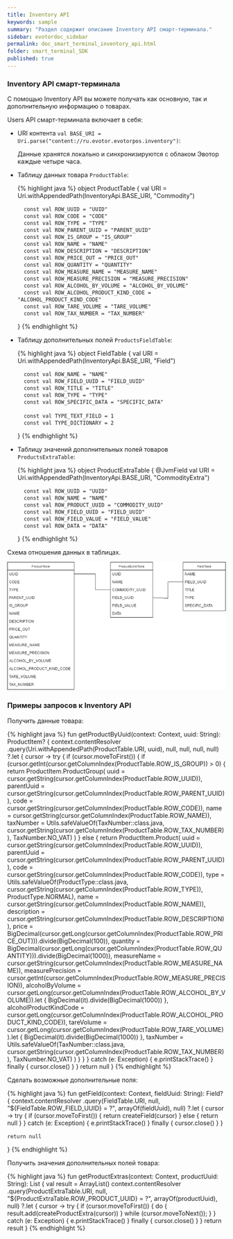 ```yaml
---
title: Inventory API
keywords: sample
summary: "Раздел содержит описание Inventory API смарт-терминала."
sidebar: evotordoc_sidebar
permalink: doc_smart_terminal_inventory_api.html
folder: smart_terminal_SDK
published: true
---
```


### Inventory API смарт-терминала

С помощью Inventory API вы можете получать как основную, так и дополнительную информацию о товарах.

Users API смарт-терминала включает в себя:

* URI контента `val BASE_URI = Uri.parse("content://ru.evotor.evotorpos.inventory")`:

    Данные хранятся локально и синхронизируются с облаком Эвотор каждые четыре часа.

* Таблицу данных товара `ProductTable`:

    {% highlight java %}
    object ProductTable {
        val URI = Uri.withAppendedPath(InventoryApi.BASE_URI, "Commodity")

        const val ROW_UUID = "UUID"
        const val ROW_CODE = "CODE"
        const val ROW_TYPE = "TYPE"
        const val ROW_PARENT_UUID = "PARENT_UUID"
        const val ROW_IS_GROUP = "IS_GROUP"
        const val ROW_NAME = "NAME"
        const val ROW_DESCRIPTION = "DESCRIPTION"
        const val ROW_PRICE_OUT = "PRICE_OUT"
        const val ROW_QUANTITY = "QUANTITY"
        const val ROW_MEASURE_NAME = "MEASURE_NAME"
        const val ROW_MEASURE_PRECISION = "MEASURE_PRECISION"
        const val ROW_ALCOHOL_BY_VOLUME = "ALCOHOL_BY_VOLUME"
        const val ROW_ALCOHOL_PRODUCT_KIND_CODE = "ALCOHOL_PRODUCT_KIND_CODE"
        const val ROW_TARE_VOLUME = "TARE_VOLUME"
        const val ROW_TAX_NUMBER = "TAX_NUMBER"
    }
    {% endhighlight %}

* Таблицу дополнительных полей `ProductsFieldTable`:

    {% highlight java %}
    object FieldTable {
        val URI = Uri.withAppendedPath(InventoryApi.BASE_URI, "Field")

        const val ROW_NAME = "NAME"
        const val ROW_FIELD_UUID = "FIELD_UUID"
        const val ROW_TITLE = "TITLE"
        const val ROW_TYPE = "TYPE"
        const val ROW_SPECIFIC_DATA = "SPECIFIC_DATA"

        const val TYPE_TEXT_FIELD = 1
        const val TYPE_DICTIONARY = 2
    }
    {% endhighlight %}

* Таблицу значений дополнительных полей товаров `ProductsExtraTable`:

    {% highlight java %}
    object ProductExtraTable {
        @JvmField val URI = Uri.withAppendedPath(InventoryApi.BASE_URI, "CommodityExtra")

        const val ROW_UUID = "UUID"
        const val ROW_NAME = "NAME"
        const val ROW_PRODUCT_UUID = "COMMODITY_UUID"
        const val ROW_FIELD_UUID = "FIELD_UUID"
        const val ROW_FIELD_VALUE = "FIELD_VALUE"
        const val ROW_DATA = "DATA"
    }
    {% endhighlight %}

Схема отношения данных в таблицах.

![](images/TablesInventoryAPI.png "Схема отношения данных")

### Примеры запросов к Inventory API

Получить данные товара:


{% highlight java %}
fun getProductByUuid(context: Context, uuid: String): ProductItem? {
  context.contentResolver
      .query(Uri.withAppendedPath(ProductTable.URI, uuid), null, null, null, null)
          ?.let { cursor ->
              try {
                  if (cursor.moveToFirst()) {
                      if (cursor.getInt(cursor.getColumnIndex(ProductTable.ROW_IS_GROUP)) > 0) {
                          return ProductItem.ProductGroup(
                              uuid = cursor.getString(cursor.getColumnIndex(ProductTable.ROW_UUID)),
                                  parentUuid = cursor.getString(cursor.getColumnIndex(ProductTable.ROW_PARENT_UUID)),
                                  code = cursor.getString(cursor.getColumnIndex(ProductTable.ROW_CODE)),
                                  name = cursor.getString(cursor.getColumnIndex(ProductTable.ROW_NAME)),
                                  taxNumber = Utils.safeValueOf(TaxNumber::class.java, cursor.getString(cursor.getColumnIndex(ProductTable.ROW_TAX_NUMBER)), TaxNumber.NO_VAT)
                          )
                      } else {
                          return ProductItem.Product(
                              uuid = cursor.getString(cursor.getColumnIndex(ProductTable.ROW_UUID)),
                                  parentUuid = cursor.getString(cursor.getColumnIndex(ProductTable.ROW_PARENT_UUID)),
                                  code = cursor.getString(cursor.getColumnIndex(ProductTable.ROW_CODE)),
                                  type = Utils.safeValueOf(ProductType::class.java, cursor.getString(cursor.getColumnIndex(ProductTable.ROW_TYPE)), ProductType.NORMAL),
                                  name = cursor.getString(cursor.getColumnIndex(ProductTable.ROW_NAME)),
                                  description = cursor.getString(cursor.getColumnIndex(ProductTable.ROW_DESCRIPTION)),
                                  price = BigDecimal(cursor.getLong(cursor.getColumnIndex(ProductTable.ROW_PRICE_OUT))).divide(BigDecimal(100)),
                                  quantity = BigDecimal(cursor.getLong(cursor.getColumnIndex(ProductTable.ROW_QUANTITY))).divide(BigDecimal(1000)),
                                  measureName = cursor.getString(cursor.getColumnIndex(ProductTable.ROW_MEASURE_NAME)),
                                  measurePrecision = cursor.getInt(cursor.getColumnIndex(ProductTable.ROW_MEASURE_PRECISION)),
                                  alcoholByVolume = cursor.getLong(cursor.getColumnIndex(ProductTable.ROW_ALCOHOL_BY_VOLUME)).let { BigDecimal(it).divide(BigDecimal(1000)) },
                                  alcoholProductKindCode = cursor.getLong(cursor.getColumnIndex(ProductTable.ROW_ALCOHOL_PRODUCT_KIND_CODE)),
                                  tareVolume = cursor.getLong(cursor.getColumnIndex(ProductTable.ROW_TARE_VOLUME)).let { BigDecimal(it).divide(BigDecimal(1000)) },
                                  taxNumber = Utils.safeValueOf(TaxNumber::class.java, cursor.getString(cursor.getColumnIndex(ProductTable.ROW_TAX_NUMBER)), TaxNumber.NO_VAT)
                          )
                      }
                  }
              } catch (e: Exception) {
                  e.printStackTrace()
              } finally {
                  cursor.close()
              }
          }
  return null
}
{% endhighlight %}

Сделать возможные дополнительные поля:

{% highlight java %}
fun getField(context: Context, fieldUuid: String): Field? {
    context.contentResolver
            .query(FieldTable.URI, null, "${FieldTable.ROW_FIELD_UUID} = ?", arrayOf(fieldUuid), null)
            ?.let { cursor ->
                try {
                    if (cursor.moveToFirst()) {
                        return createField(cursor)
                    } else {
                        return null
                    }
                } catch (e: Exception) {
                    e.printStackTrace()
                } finally {
                    cursor.close()
                }
            }

    return null
}
{% endhighlight %}

Получить значения дополнительных полей товара:

{% highlight java %}
fun getProductExtras(context: Context, productUuid: String): List<ProductExtra> {
    val result = ArrayList<ProductExtra>()
    context.contentResolver
            .query(ProductExtraTable.URI, null, "${ProductExtraTable.ROW_PRODUCT_UUID} = ?", arrayOf(productUuid), null)
            ?.let { cursor ->
                try {
                    if (cursor.moveToFirst()) {
                        do {
                            result.add(createProductExtra(cursor))
                        } while (cursor.moveToNext());
                    }
                } catch (e: Exception) {
                    e.printStackTrace()
                } finally {
                    cursor.close()
                }
            }
    return result
}
{% endhighlight %}
